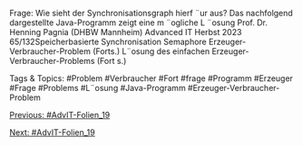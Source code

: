 Frage: Wie sieht der Synchronisationsgraph hierf ¨ur aus?
Das nachfolgend dargestellte Java-Programm zeigt eine m ¨ogliche L ¨osung
Prof. Dr. Henning Pagnia (DHBW Mannheim) Advanced IT Herbst 2023 65/132Speicherbasierte Synchronisation Semaphore
Erzeuger-Verbraucher-Problem (Forts.)
L¨osung des einfachen Erzeuger-Verbraucher-Problems (Fort s.)

   Tags & Topics:
   #Problem
   #Verbraucher
   #Fort
   #frage
   #Programm
   #Erzeuger
   #Frage
   #Problems
   #L¨osung
   #Java-Programm
   #Erzeuger-Verbraucher-Problem

[Previous: #AdvIT-Folien_19](AdvIT-Folien_19.md)

[Next: #AdvIT-Folien_19](AdvIT-Folien_19.md)